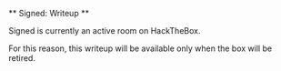 ** Signed: Writeup **

Signed is currently an active room on HackTheBox.

For this reason, this writeup will be available only when the box will be retired.
